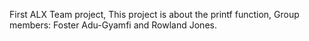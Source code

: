 First ALX Team project,
This project is about the printf function,
Group members: Foster Adu-Gyamfi and Rowland Jones.
